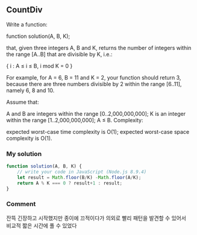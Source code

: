 ## CountDiv
Write a function:

function solution(A, B, K);

that, given three integers A, B and K, returns the number of integers within the range [A..B] that are divisible by K, i.e.:

{ i : A ≤ i ≤ B, i mod K = 0 }

For example, for A = 6, B = 11 and K = 2, your function should return 3, because there are three numbers divisible by 2 within the range [6..11], namely 6, 8 and 10.

Assume that:

A and B are integers within the range [0..2,000,000,000];
K is an integer within the range [1..2,000,000,000];
A ≤ B.
Complexity:

expected worst-case time complexity is O(1);
expected worst-case space complexity is O(1).

### My solution
```js
function solution(A, B, K) {
    // write your code in JavaScript (Node.js 8.9.4)
    let result = Math.floor(B/K) -Math.floor(A/K);
    return A % K === 0 ? result+1 : result;
}
```

### Comment
잔뜩 긴장하고 시작했지만 종이에 끄적이다가 의외로 빨리 패턴을 발견할 수 있어서  
비교적 짧은 시간에 풀 수 있었다